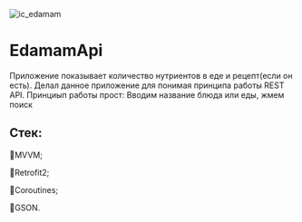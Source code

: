 ![ic_edamam](https://user-images.githubusercontent.com/91463015/207061594-01d583da-877f-4962-8589-89747f5d6a78.png)

# EdamamApi
Приложение показывает количество нутриентов в еде и рецепт(если он есть).
Делал данное приложение для понимая принципа работы REST API.
Принциып работы прост:
Вводим название блюда или еды, жмем поиск

## Стек:

📝MVVM;

📝Retrofit2;

📝Coroutines;

📝GSON.


